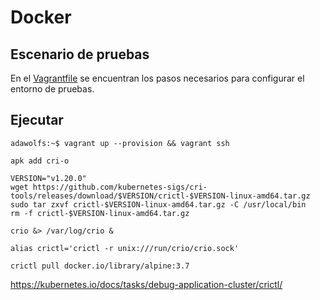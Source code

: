 # Docker

## Escenario de pruebas

En el [Vagrantfile](./Vagrantfile) se encuentran los pasos necesarios para configurar el entorno de pruebas.

## Ejecutar

```
adawolfs:~$ vagrant up --provision && vagrant ssh
```

```
apk add cri-o
```

```
VERSION="v1.20.0"
wget https://github.com/kubernetes-sigs/cri-tools/releases/download/$VERSION/crictl-$VERSION-linux-amd64.tar.gz
sudo tar zxvf crictl-$VERSION-linux-amd64.tar.gz -C /usr/local/bin
rm -f crictl-$VERSION-linux-amd64.tar.gz
```

```
crio &> /var/log/crio &
```

```
alias crictl='crictl -r unix:///run/crio/crio.sock'
```

```
crictl pull docker.io/library/alpine:3.7
```

https://kubernetes.io/docs/tasks/debug-application-cluster/crictl/
